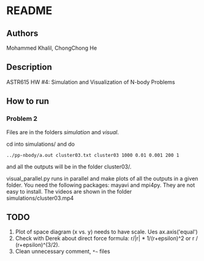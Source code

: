# README

## Authors

Mohammed Khalil, ChongChong He

## Description

ASTR615 HW #4: Simulation and Visualization of N-body Problems

## How to run

### Problem 2

Files are in the folders *simulation* and *visual*. 

cd into simulations/ and do

	../pp-nbody/a.out cluster03.txt cluster03 1000 0.01 0.001 200 1

and all the outputs will be in the folder cluster03/.

visual_parallel.py runs in parallel and make plots of all the outputs in a given folder. You need the following packages: mayavi and mpi4py. They are not easy to install. The videos are shown in the folder simulations/cluster03.mp4

## TODO
1. Plot of space diagram (x vs. y) needs to have scale. Ues ax.axis('equal')
2. Check with Derek about direct force formula: r/|r| * 1/(r+epsilon)^2 or r / (r+epsilon)^(3/2).
3. Clean unnecessary comment, `*~` files
